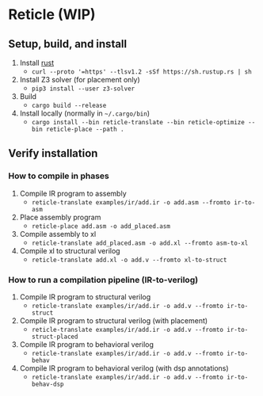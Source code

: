 # Reticle (WIP)

## Setup, build, and install

1. Install [rust](https://www.rust-lang.org/tools/install)
    * `curl --proto '=https' --tlsv1.2 -sSf https://sh.rustup.rs | sh`
2. Install Z3 solver (for placement only)
    * `pip3 install --user z3-solver`
3. Build
    * `cargo build --release`
4. Install locally (normally in `~/.cargo/bin`)
    * `cargo install --bin reticle-translate --bin reticle-optimize --bin reticle-place --path .`

## Verify installation

### How to compile in phases

1. Compile IR program to assembly
    * `reticle-translate examples/ir/add.ir -o add.asm --fromto ir-to-asm`
2. Place assembly program
    * `reticle-place add.asm -o add_placed.asm`
3. Compile assembly to xl
    * `reticle-translate add_placed.asm -o add.xl --fromto asm-to-xl`
4. Compile xl to structural verilog
    * `reticle-translate add.xl -o add.v --fromto xl-to-struct`

### How to run a compilation pipeline (IR-to-verilog)

1. Compile IR program to structural verilog
    * `reticle-translate examples/ir/add.ir -o add.v --fromto ir-to-struct`
2. Compile IR program to structural verilog (with placement)
    * `reticle-translate examples/ir/add.ir -o add.v --fromto ir-to-struct-placed`
3. Compile IR program to behavioral verilog
    * `reticle-translate examples/ir/add.ir -o add.v --fromto ir-to-behav`
4. Compile IR program to behavioral verilog (with dsp annotations)
    * `reticle-translate examples/ir/add.ir -o add.v --fromto ir-to-behav-dsp`
